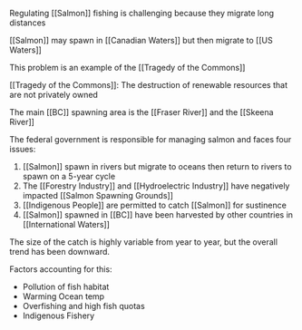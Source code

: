 Regulating [[Salmon]] fishing is challenging because they migrate long distances

[[Salmon]] may spawn in [[Canadian Waters]] but then migrate to [[US Waters]]

This problem is an example of the [[Tragedy of the Commons]]

[[Tragedy of the Commons]]: The destruction of renewable resources that are not privately owned

The main [[BC]] spawning area is the [[Fraser River]] and the [[Skeena River]]

The federal government is responsible for managing salmon and faces four issues:

1. [[Salmon]] spawn in rivers but migrate to oceans then return to rivers to spawn on a 5-year cycle
2. The [[Forestry Industry]] and [[Hydroelectric Industry]] have negatively impacted [[Salmon Spawning Grounds]]
3. [[Indigenous People]] are permitted to catch [[Salmon]] for sustinence
4. [[Salmon]] spawned in [[BC]] have been harvested by other countries in [[International Waters]]

The size of the catch is highly variable from year to year, but the overall trend has been downward.

Factors accounting for this:
- Pollution of fish habitat
- Warming Ocean temp
- Overfishing and high fish quotas
- Indigenous Fishery
